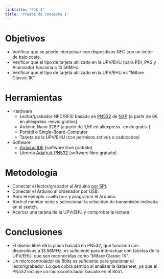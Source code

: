 ```yaml
---
linktitle: "PoC 1"
title: "Prueba de concepto 1"
---
```


# Objetivos

- Verificar que se puede interactuar con dispositivos NFC con un lector de bajo coste.
- Verificar que el tipo de tarjeta utilizado en la UPV/EHU (para PDI, PAS y Alumnado) funciona a 13.56MHz.
- Verificar que el tipo de tarjeta utilizado en la UPV/EHU es "Mifare Classic 1K".

# Herramientas

- Hardware
  - Lector/grabador NFC/RFID basado en [PN532](http://www.nxp.com/documents/user_manual/141520.pdf) de [NXP](http://www.nxp.com/) [a partir de 8€ en aliexpress -envio gratios]
  - Arduino Nano 328P [a partir de 1,5€ en aliexpress -envío gratis-]
  - Portátil o Single-Board-Computer
  - Tarjeta de la UPV/EHU (con permisos activos o caducados)
- Software
  - [Arduino IDE](https://www.arduino.cc/en/Main/Software) (software libre gratuito)
  - Librería [Adafruit-PN532](https://github.com/adafruit/Adafruit-PN532) (software libre gratuito)

# Metodología

- Conectar el lector/grabador al Arduino [por SPI](https://learn.adafruit.com/adafruit-pn532-rfid-nfc/breakout-wiring).
- Conectar el Arduino al ordenador por USB.
- Abrir el ejemplo `readMifare` y programar el Arduino.
- Abrir el monitor serie y seleccionar la velocidad de transmisión indicada en el sketch.
- Acercar una tarjeta de la UPV/EHU y comprobar la lectura.

# Conclusiones

- El diseño libre de la placa basada en PN532, que funciona con dispositivos a 13.56MHz, es suficiente para interactuar con tarjetas de la UPV/EHU, que son reconocidas como "Mifare Classic 1K".
- Un microcontrolador de 8bits es suficiente para gestionar el lector/grabador. Lo que cobra sentido al analizar la datasheet, ya que el PN532 incluye un microcontrolador basado en el 8051.
